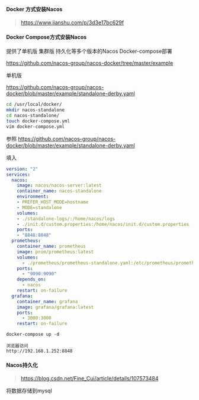 

#### Docker 方式安装Nacos

> https://www.jianshu.com/p/3d3e17bc629f





#### Docker Compose方式安装Nacos

提供了单机版 集群版 持久化等多个版本的Nacos Docker-compose部署

https://github.com/nacos-group/nacos-docker/tree/master/example 

单机版

https://github.com/nacos-group/nacos-docker/blob/master/example/standalone-derby.yaml

```bash
cd /usr/local/docker/
mkdir nacos-standalone
cd nacos-standalone/
touch docker-compose.yml
vim docker-compose.yml

```

参照 https://github.com/nacos-group/nacos-docker/blob/master/example/standalone-derby.yaml

填入

```yaml
version: "2"
services:
  nacos:
    image: nacos/nacos-server:latest
    container_name: nacos-standalone
    environment:
    - PREFER_HOST_MODE=hostname
    - MODE=standalone
    volumes:
    - ./standalone-logs/:/home/nacos/logs
    - ./init.d/custom.properties:/home/nacos/init.d/custom.properties
    ports:
    - "8848:8848"
  prometheus:
    container_name: prometheus
    image: prom/prometheus:latest
    volumes:
      - ./prometheus/prometheus-standalone.yaml:/etc/prometheus/prometheus.yml
    ports:
      - "9090:9090"
    depends_on:
      - nacos
    restart: on-failure
  grafana:
    container_name: grafana
    image: grafana/grafana:latest
    ports:
      - 3000:3000
    restart: on-failure
```

```
docker-compose up -d
```

```
浏览器访问 
http://192.168.1.252:8848
```



#### Nacos持久化

> https://blog.csdn.net/Fine_Cui/article/details/107573484

将数据存储到mysql